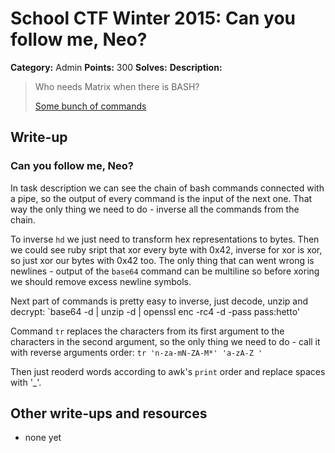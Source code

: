 # School CTF Winter 2015: Can you follow me, Neo?

**Category:** Admin
**Points:** 300
**Solves:** 
**Description:**

> Who needs Matrix when there is BASH?
> 
> 
> [Some bunch of commands](./commands_d036c00bcca4d54ebe0dcde4e3312d680a6b9c2c.txt)


## Write-up

<div><h3>Can you follow me, Neo?</h3><p>In task description we can see the chain of bash commands connected with a pipe, so the output of every command is the input of the next one. That way the only thing we need to do - inverse all the commands from the chain.</p>
<p>To inverse <code>hd</code> we just need to transform hex representations to bytes. Then we could see ruby sript that xor every byte with 0x42, inverse for xor is xor, so just xor our bytes with 0x42 too. The only thing that can went wrong is newlines - output of the <code>base64</code> command can be multiline so before xoring we should remove excess newline symbols. </p>
<p>Next part of commands is pretty easy to inverse, just decode, unzip and decrypt: `base64 -d | unzip -d | openssl enc -rc4 -d -pass pass:hetto'</p>
<p>Command <code>tr</code> replaces the characters from its first argument to the characters in the second argument, so the only thing we need to do - call it with reverse arguments order: <code>tr 'n-za-mN-ZA-M*' 'a-zA-Z '</code></p>
<p>Then just reoderd words according to awk's <code>print</code> order and replace spaces with '_'.</p></div>

## Other write-ups and resources

* none yet
